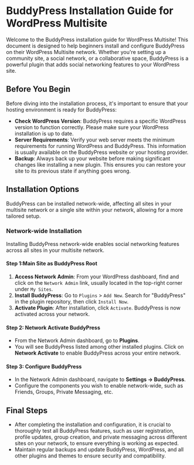 # BuddyPress Installation Guide for WordPress Multisite

Welcome to the BuddyPress installation guide for WordPress Multisite! This document is designed to help beginners install and configure BuddyPress on their WordPress Multisite network. Whether you're setting up a community site, a social network, or a collaborative space, BuddyPress is a powerful plugin that adds social networking features to your WordPress site.

## Before You Begin

Before diving into the installation process, it's important to ensure that your hosting environment is ready for BuddyPress:

- **Check WordPress Version**: BuddyPress requires a specific WordPress version to function correctly. Please make sure your WordPress installation is up to date.
- **Server Requirements**: Verify your web server meets the minimum requirements for running WordPress and BuddyPress. This information is usually available on the BuddyPress website or your hosting provider.
- **Backup**: Always back up your website before making significant changes like installing a new plugin. This ensures you can restore your site to its previous state if anything goes wrong.

## Installation Options

BuddyPress can be installed network-wide, affecting all sites in your multisite network or a single site within your network, allowing for a more tailored setup.

### Network-wide Installation

Installing BuddyPress network-wide enables social networking features across all sites in your multisite network.

#### Step 1:Main Site as BuddyPress Root

1. **Access Network Admin**: From your WordPress dashboard, find and click on the `Network Admin` link, usually located in the top-right corner under `My Sites`.
2. **Install BuddyPress**: Go to `Plugins` > `Add New`. Search for "BuddyPress" in the plugin repository, then click `Install Now`.
3. **Activate Plugin**: After installation, click `Activate`. BuddyPress is now activated across your network.

#### Step 2: Network Activate BuddyPress

- From the Network Admin dashboard, go to **Plugins**.
- You will see BuddyPress listed among other installed plugins. Click on **Network Activate** to enable BuddyPress across your entire network.

#### Step 3: Configure BuddyPress

- In the Network Admin dashboard, navigate to **Settings → BuddyPress**.
- Configure the components you wish to enable network-wide, such as Friends, Groups, Private Messaging, etc.

## Final Steps

- After completing the installation and configuration, it is crucial to thoroughly test all BuddyPress features, such as user registration, profile updates, group creation, and private messaging across different sites on your network, to ensure everything is working as expected.
- Maintain regular backups and update BuddyPress, WordPress, and all other plugins and themes to ensure security and compatibility.
